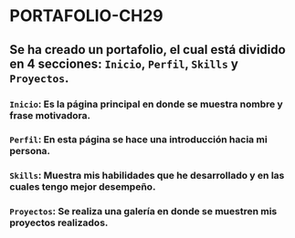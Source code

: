 # PORTAFOLIO-CH29
## Se ha creado un portafolio, el cual está dividido en 4 secciones: `Inicio`, `Perfil`, `Skills` y `Proyectos`.
### `Inicio`: Es la página principal en donde se muestra nombre y frase motivadora.
### `Perfil`: En esta página se hace una introducción hacia mi persona.
### `Skills`: Muestra mis habilidades que he desarrollado y en las cuales tengo mejor desempeño.
### `Proyectos`: Se realiza una galería en donde se muestren mis proyectos realizados.
